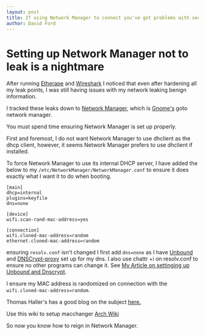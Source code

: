 ```yaml
---
layout: post
title: If using Network Manager to connect you've got problems with security
author: David Ford
---
```


# Setting up Network Manager not to leak is a nightmare

After running [Etherape](https://en.wikipedia.org/wiki/EtherApe) and [Wireshark](https://en.wikipedia.org/wiki/Wireshark) I noticed that even after hardening all my leak points, I was still having issues with my network leaking benign information.

I tracked these leaks down to [Network Manager](https://en.wikipedia.org/wiki/NetworkManager), which is [Gnome's](https://en.wikipedia.org/wiki/GNOME) goto network manager.

You must spend time ensuring Network Manager is set up properly.

First and foremost, I do not want Network Manager to use dhclient as the dhcp client, however, it seems Network Manager prefers to use dhclient if installed.

To force Network Manager to use its internal DHCP server, I have added the below to my `/etc/NetworkManager/NetworkManager.conf` to ensure it does exactly what I want it to do when booting.

```
[main]
dhcp=internal
plugins=keyfile
dns=none

[device]
wifi.scan-rand-mac-address=yes

[connection]
wifi.cloned-mac-address=random
ethernet.cloned-mac-address=random
```

ensuring `resolv.conf` isn't changed I first add `dns=none` as I have [Unbound](https://unbound.net/) and [DNSCrypt-proxy](https://www.dnscrypt.org/) set up for my dns.  I also use chattr +i on resolv.conf to ensure no other programs can change it. See [My Article on settinging up Unbound and Dnscrypt](http://djfordz.com/2017/02/05/DNSCrypt-proxy-getting-it-working-on-your-system.html).

I ensure my MAC address is randomized on connection with the `wifi.cloned-mac-address=random`.

Thomas Haller's has a good blog on the subject [here.](https://blogs.gnome.org/thaller/2016/08/26/mac-address-spoofing-in-networkmanager-1-4-0/)

Use this wiki to setup macchanger [Arch Wiki](https://wiki.archlinux.org/index.php/MAC_address_spoofing)

So now you know how to reign in Network Manager.
